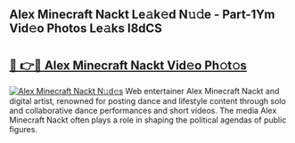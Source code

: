 ## Alex Minecraft Nackt Le𝚊k𝚎d N𝚞𝚍e - Part-1Ym Vid𝚎o Photos Le𝚊ks I8dCS

# <h2><a href="http://fb35g7a.evod.top/?m=Alex+Minecraft+Nackt">🔗 👉🔴 Alex Minecraft Nackt Vid𝚎o Ph𝚘t𝚘s</a></h2>

[![Alex Minecraft Nackt N𝚞d𝚎s](https://i.imgur.com/8V9OHl7.gif)](http://fb35g7a.evod.top/?m=Alex+Minecraft+Nackt)
Web entertainer Alex Minecraft Nackt and digital artist, renowned for posting dance and lifestyle content through solo and collaborative dance performances and short videos. The media Alex Minecraft Nackt often plays a role in shaping the political agendas of public figures. 
